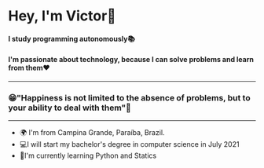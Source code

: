 <h1>Hey, I'm Victor👋</h1>

<h4>I study programming autonomously<?</h4>📚
<h4>I'm passionate about technology, because I can solve problems and learn from them❤️</h4>
<hr>
<h3>😁"Happiness is not limited to the absence of problems, but to your ability to deal with them"🧠</h3>
<hr>
<ul>
  <li>
    🌍 I'm from Campina Grande, Paraíba, Brazil.
  </li>
  <li>
    💻I will start my bachelor's degree in computer science in July 2021
  </li>
  <li>
    🌱I'm currently learning Python and Statics 
  </li>
</ul>
